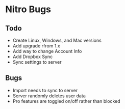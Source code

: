 
# Nitro Bugs

## Todo

- Create Linux, Windows, and Mac versions
- Add upgrade rfrom 1.x
- Add way to change Account Info
- Add Dropbox Sync
- Sync settings to server

## Bugs

- Import needs to sync to server
- Server randomly deletes user data
- Pro features are toggled on/off rather than blocked
